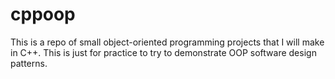 # cppoop
This is a repo of small object-oriented programming projects that I will make in C++. This is just for practice to try to demonstrate OOP software design patterns.

